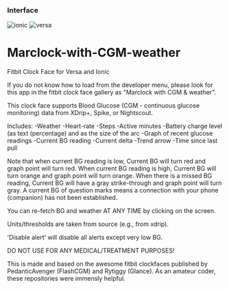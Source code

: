 ### Interface 
![ionic](https://imgur.com/Ys9Eu1p "ionic") 
![versa](https://imgur.com/psYb768 "versa")

# Marclock-with-CGM-weather
Fitbit Clock Face for Versa and Ionic

If you do not know how to load from the developer menu, please look for this app in the fitbit clock face gallery as "Marclock with CGM & weather".

This clock face supports Blood Glucose (CGM - continuous glucose monitoring) data from XDrip+, Spike, or Nightscout. 

Includes: 
-Weather
-Heart-rate
-Steps
-Active minutes
-Battery charge level (as text (percentage) and as the size of the arc
-Graph of recent glucose readings
-Current BG reading
-Current delta
-Trend arrow
-Time since last pull

Note that when current BG reading is low, Current BG will turn red and graph point will turn red. When current BG reading is high, Current BG will turn orange and graph point will turn orange. When there is a missed BG reading, Current BG will have a gray strike-through and graph point will turn gray. A current BG of question marks means a connection with your phone (companion) has not been established.

You can re-fetch BG and weather AT ANY TIME by clicking on the screen.

Units/thresholds are taken from source (e.g., from xdrip).

'Disable alert' will disable all alerts except very low BG.

DO NOT USE FOR ANY MEDICAL/TREATMENT PURPOSES!

This is made and based on the awesome fitbit clockfaces published by PedanticAvenger (FlashCGM) and Rytiggy (Glance). As an amateur coder, these repositories were immensly helpful.



